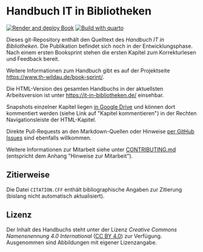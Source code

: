 # Handbuch IT in Bibliotheken

[![Render and deploy Book](https://github.com/pro4bib/handbuch-it-in-bibliotheken/actions/workflows/quarto-book-gh-pages.yaml/badge.svg)](https://github.com/pro4bib/handbuch-it-in-bibliotheken/actions/workflows/quarto-book-gh-pages.yaml)
[![Build with quarto](quarto-badge.svg)](https://quarto.org/)

Dieses git-Repository enthält den Quelltext des *Handbuch IT in Bibliotheken*. Die Publikation befindet sich noch in der Entwicklungsphase. Nach einem ersten Booksprint stehen die ersten Kapitel zum Korrekturlesen und Feedback bereit.

Weitere Informationen zum Handbuch gibt es auf der Projektseite <https://www.th-wildau.de/book-sprint/>.

Die HTML-Version des gesamten Handbuchs in der aktuellsten Arbeitsversion ist unter <https://it-in-bibliotheken.de/> einsehbar.

Snapshots einzelner Kapitel liegen [in Google Drive](https://drive.google.com/drive/folders/1JMBLJlk71JqQMQY7j_uXwV47fX8NA_N2?usp=sharing) und können dort kommentiert werden (siehe Link auf "Kapitel kommentieren") in der Rechten Navigationsleiste der HTML-Kapitel.

Direkte Pull-Requests an den Markdown-Quellen oder Hinweise [per GitHub Issues](https://github.com/pro4bib/handbuch-it-in-bibliotheken/issues) sind ebenfalls willkommen.

Weitere Informationen zur Mitarbeit siehe unter [CONTRIBUTING.md](CONTRIBUTING.md) (entspricht dem Anhang "Hinweise zur Mitarbeit").

## Zitierweise

Die Datei `CITATION.CFF` enthält bibliographische Angaben zur Zitierung (bislang nicht automatisch aktualisiert).

## Lizenz

Der Inhalt des Handbuchs steht unter der Lizenz *Creative Commons Namensnennung 4.0 International* ([CC BY 4.0](https://creativecommons.org/licenses/by/4.0/deed.de)) zur Verfügung. Ausgenommen sind Abbildungen mit eigener Lizenzangabe.

